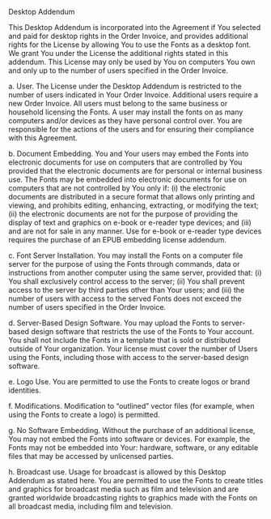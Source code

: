 Desktop Addendum

This Desktop Addendum is incorporated into the Agreement if You selected and paid for desktop rights in the Order Invoice, and provides additional rights for the License by allowing You to use the Fonts as a desktop font. We grant You under the License the additional rights stated in this addendum. This License may only be used by You on computers You own and only up to the number of users specified in the Order Invoice.

a\. User. The License under the Desktop Addendum is restricted to the number of users indicated in Your Order Invoice. Additional users require a new Order Invoice. All users must belong to the same business or household licensing the Fonts. A user may install the fonts on as many computers and/or devices as they have personal control over. You are responsible for the actions of the users and for ensuring their compliance with this Agreement.

b\. Document Embedding. You and Your users may embed the Fonts into electronic documents for use on computers that are controlled by You provided that the electronic documents are for personal or internal business use. The Fonts may be embedded into electronic documents for use on computers that are not controlled by You only if: (i) the electronic documents are distributed in a secure format that allows only printing and viewing, and prohibits editing, enhancing, extracting, or modifying the text; (ii) the electronic documents are not for the purpose of providing the display of text and graphics on e-book or e-reader type devices; and (iii) and are not for sale in any manner. Use for e-book or e-reader type devices requires the purchase of an EPUB embedding license addendum.

c\. Font Server Installation. You may install the Fonts on a computer file server for the purpose of using the Fonts through commands, data or instructions from another computer using the same server, provided that: (i) You shall exclusively control access to the server; (ii) You shall prevent access to the server by third parties other than Your users; and (iii) the number of users with access to the served Fonts does not exceed the number of users specified in the Order Invoice.

d\. Server-Based Design Software. You may upload the Fonts to server-based design software that restricts the use of the Fonts to Your account. You shall not include the Fonts in a template that is sold or distributed outside of Your organization. Your license must cover the number of Users using the Fonts, including those with access to the server-based design software.

e\. Logo Use. You are permitted to use the Fonts to create logos or brand identities.

f\. Modifications. Modification to “outlined” vector files (for example, when using the Fonts to create a logo) is permitted.

g\. No Software Embedding. Without the purchase of an additional license, You may not embed the Fonts into software or devices. For example, the Fonts may not be embedded into Your: hardware, software, or any editable files that may be accessed by unlicensed parties.

h\. Broadcast use. Usage for broadcast is allowed by this Desktop Addendum as stated here. You are permitted to use the Fonts to create titles and graphics for broadcast media such as film and television and are granted worldwide broadcasting rights to graphics made with the Fonts on all broadcast media, including film and television.

